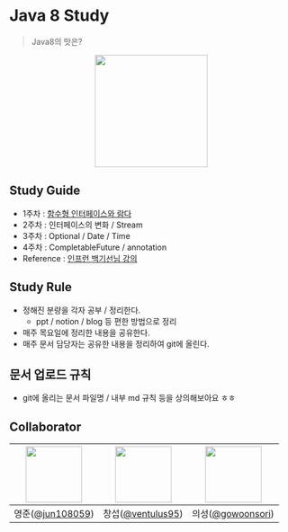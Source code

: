 # Java 8 Study
> Java8의 맛은?

<p align="center">
<img src="https://media.giphy.com/media/hsZiNa1JND0QHPrg3T/giphy.gif" width="200px">
</p>

## Study Guide
- 1주차 : [함수형 인터페이스와 람다](/함수형%20인터페이스와%20람다.md)
- 2주차 : 인터페이스의 변화 / Stream
- 3주차 : Optional / Date / Time
- 4주차 : CompletableFuture / annotation
- Reference : [인프런 백기선님 강의](https://www.inflearn.com/course/the-java-java8)

## Study Rule
- 정해진 분량을 각자 공부 / 정리한다.
    - ppt / notion / blog 등 편한 방법으로 정리
- 매주 목요일에 정리한 내용을 공유한다.
- 매주 문서 담당자는 공유한 내용을 정리하여 git에 올린다.

## 문서 업로드 규칙
- git에 올리는 문서 파일명 / 내부 md 규칙 등을 상의해보아요 ㅎㅎ


## Collaborator

<img src="https://avatars.githubusercontent.com/u/42997924?v=4" width=100> | <img src="https://avatars.githubusercontent.com/u/17822723?v=4" width=100> | <img src="https://avatars.githubusercontent.com/u/52964858?v=4" width=100> |
:---: | :---: | :---: |
영준([@jun108059](https://github.com/jun108059)) | 창섭([@ventulus95](https://github.com/ventulus95)) | 의성([@gowoonsori](https://github.com/gowoonsori)) |
